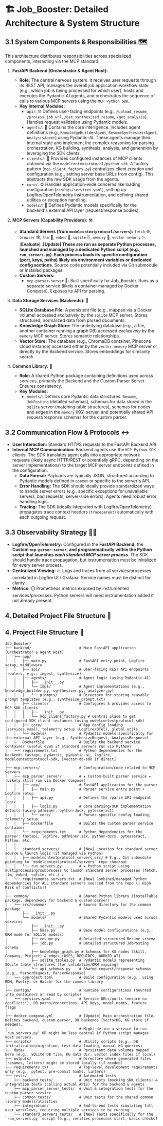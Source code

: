# 🏗️ Job_Booster: Detailed Architecture & System Structure

## 3.1 System Components & Responsibilities 🗺️

This architecture distributes responsibilities across specialized components, interacting via the MCP standard.

1. **FastAPI Backend (Orchestrator & Agent Host):**
    * **Role:** The central nervous system. It receives user requests through its REST API, manages the overall job application workflow state (e.g., which job is being processed for which user), hosts and executes the Pydantic-AI agents, and orchestrates the sequence of calls to various MCP servers using the `MCP Python SDK`.
    * **Key Internal Modules:**
        * `api/`: 🌐 Defines user-facing endpoints (e.g., `/upload_resume`, `/process_job_url`, `/get_synthesized_resume`, `/get_analysis`). Handles request validation using Pydantic models.
        * `agents/`: 🤖 Contains the core intelligence. Includes agent definitions (e.g., `KnowledgeBuilderAgent`, `ResumeSynthesizerAgent`, `AnalysisAgent`) using Pydantic-AI. These agents manage their internal state and implement the complex reasoning for parsing orchestration, KG building, synthesis, analysis, and generation by leveraging the SDK clients.
        * `clients/`: 🐍 Provides configured instances of MCP clients obtained via the `modelcontextprotocol/python-sdk`. A factory pattern (`mcp_client_factory.py`) centralizes client creation and configuration (e.g., setting server base URLs from config). This abstracts the raw SDK usage from the agents.
        * `core/`: ⚙️ Handles application-wide concerns like loading configuration (`configs/services.yaml`), setting up Logfire/OpenTelemetry instrumentation, and defining shared utilities or exception handling.
        * `models/`: 📝 Defines Pydantic models specifically for the backend's external API layer (request/response bodies).

2. **MCP Servers (Capability Providers):** 🛠️
    * **Standard Servers (from `modelcontextprotocol/servers`):** `fetch` 🌐, `browser` 🕸️, `llm` 💬, `embed` 📐, `sqlite` 🗄️, `memory` 🧠, `vector-memory` 📉 (**Evaluate**). **[Update] These are run as separate Python processes, launched and managed by a dedicated Python script (e.g., `run_servers.py`). Each process loads its specific configuration (port, keys, paths) likely via environment variables or dedicated config sections.** Source code potentially included via Git submodule or installed packages.
    * **Custom Servers:**
        * `mcp-parser-server` 🧩: Built specifically for Job_Booster. Runs as a separate service (likely a container managed by Docker Compose). Exposes its API for parsing.

3. **Data Storage Services (Backends):** 💾
    * **SQLite Database File:** A persistent file (e.g., mapped via a Docker volume) accessed *exclusively* by the `sqlite` MCP server. Stores structured, normalized data from parsed documents.
    * **Knowledge Graph Store:** The underlying database (e.g., a file, another container running a graph DB) accessed *exclusively* by the `memory` MCP server. Stores semantic relationships.
    * **Vector Store:** The database (e.g., ChromaDB container, Pinecone cloud instance) accessed either by the `vector-memory` MCP server or directly by the Backend service. Stores embeddings for similarity search.

4. **Common Library:** 🧱
    * **Role:** A shared Python package containing definitions used across services, primarily the Backend and the Custom Parser Server. Ensures consistency.
    * **Key Modules:**
        * `models/`: Defines core Pydantic data structures: `Resume`, `JobPosting` (detailed schemas), schemas for data stored in the `sqlite` server (matching table structures), schemas for nodes and edges in the `memory` (KG) server, and potentially shared API request/response schemas for the custom parser.

## 3.2 Communication Flow & Protocols ↔️

* **User Interaction:** Standard HTTPS requests to the FastAPI Backend API.
* **Internal MCP Communication:** Backend agents use the `MCP Python SDK` clients. The SDK translates agent calls into appropriate network requests (likely async HTTP/REST or potentially gRPC, depending on the server implementations) to the target MCP server endpoints defined in the configuration.
  * **Data Format:** Payloads are typically JSON, structured according to Pydantic models defined in `common` or specific to the server's API.
  * **Error Handling:** The SDK should ideally provide standardized ways to handle server errors (e.g., specific exceptions for unavailable servers, bad requests, server-side errors). Agents need robust error handling logic.
  * **Tracing:** The SDK (ideally integrated with Logfire/OpenTelemetry) propagates trace context headers (`traceparent`) automatically with each outgoing request.

## 3.3 Observability Strategy 🕵️‍♀️

* **Logfire/OpenTelemetry:** Configured in the **FastAPI Backend**, the **Custom `mcp-parser-server`**, **and programmatically within the Python script that launches *each standard MCP server process***. The SDK should handle trace propagation, but instrumentation must be initialized for every server process.
* **Centralized Viewing:** 📈 Logs and traces from all services/processes correlated in Logfire UI / Grafana. Service names must be distinct for clarity.
* **Metrics:** ⏱️ Prometheus metrics exposed by instrumented services/processes. Python servers will need instrumentation added if not already present.

## 4. Detailed Project File Structure 📁

## 4. Project File Structure 📁

```plaintext
Job_Booster/
├── backend/                      # Main FastAPI application (Orchestrator & Agent Host)
│   ├── app/
│   │   ├── main.py               # FastAPI entry point, Logfire setup, middleware
│   │   ├── api/                  # User-facing REST API endpoints (routers, e.g., ingest, synthesize)
│   │   ├── agents/               # Agent logic (using Pydantic-AI)
│   │   │   ├── __init__.py
│   │   │   └── impl/             # Agent implementations (e.g., knowledge_builder.py, synthesizer.py, analyzer.py)
│   │   │   └── prompts/          # Directory for storing reusable prompt templates (e.g., synthesize_prompt.txt)
│   │   ├── clients/              # Configures & provides access to MCP SDK clients
│   │   │   ├── __init__.py
│   │   │   └── mcp_client_factory.py # Central place to get configured SDK client instances (using modelcontextprotocol-sdk)
│   │   ├── core/                 # App config loading (services.yaml), telemetry setup (Logfire/OTel), global utils
│   │   └── models/               # Pydantic models specifically for the external API layer (e.g., SynthesizeRequest, AnalysisResponse)
│   ├── Dockerfile                # Builds the backend service container (useful even if standard servers run via Python)
│   └── requirements.txt          # Python dependencies for the backend: fastapi, pydantic, pydantic-ai, logfire, modelcontextprotocol-sdk, [vector-db-sdk if direct]
│
├── mcp_servers/                  # Configuration/code related to MCP Servers
│   ├── mcp_parser_server/        # ★ Custom-built parser service ★ (Likely still run via Docker Compose)
│   │   ├── app/                  # FastAPI application for the parser
│   │   │   ├── main.py           # Parser service entry point + Logfire setup
│   │   │   ├── api.py            # Defines the /parse API endpoint logic
│   │   │   ├── logic.py          # Core parsing/OCR implementation details (using pdfminer, python-docx, pytesseract)
│   │   │   └── core/             # Parser-specific config loading, telemetry setup
│   │   ├── Dockerfile            # Builds the custom parser service container
│   │   └── requirements.txt      # Python dependencies for the parser: fastapi, logfire, pdfminer.six, python-docx, pytesseract, Pillow, etc.
│   │
│   ├── standard_servers/         # [New] Location for standard server source & launch logic (if managed via Python)
│   │   ├── modelcontextprotocol_servers_src/ # E.g., Git submodule pointing to `modelcontextprotocol/servers` repo checkout
│   │   └── run_servers.py        # ★ Python script using multiprocessing/subprocess to launch standard server processes (fetch, llm, embed, sqlite, etc.) ★
│   └── requirements_servers.txt  # [New] Combined/managed Python dependencies for ALL standard servers sourced from the repo (⚠️ High Risk of Conflicts!)
│
├── common/                       # Shared Python library (installable package, dependency for backend & custom parser)
│   └── src/common/               # Source directory for the common package
│       ├── __init__.py
│       └── models/               # Shared Pydantic models used across services
│           ├── __init__.py
│           ├── base.py           # Base model configurations (e.g., ORM mode for SQLite models)
│           ├── resume.py         # Detailed structured Resume schema
│           ├── job.py            # Detailed structured JobPosting schema
│           ├── knowledge_graph.py # Schemas for KG nodes (Skill, Company, Project) & edges (USES, REQUIRES, WORKED_AT)
│           ├── sqlite_tables.py  # Pydantic models representing SQLite table structures (for validation/ORM mapping)
│           └── api_schemas.py    # Shared request/response schemas (e.g., ParserRequest, ParserResponse)
│   └── pyproject.toml            # Build configuration (e.g., using PDM, Poetry, or Hatch) for the common library
│
├── configs/                      # Runtime configurations (mounted into containers or read by scripts)
│   └── services.yaml             # Service URLs/ports (ensure no conflicts!), DB paths/connections, API keys, model names, feature flags
│
├── docker-compose.yml            # [Update] Main orchestration file. Defines backend, custom parser, DB backends (VectorDB, KG store if needed).
│                                 # Might define a service to run `run_servers.py` OR might be less central if Python script manages most servers.
├── scripts/                      # Utility scripts (e.g., DB initialization/migration, test data loading, manual KG queries)
├── data/                         # Persistent data volumes mapped here (e.g., SQLite DB file, KG data dir, vector index files if local)
├── outputs/                      # Directory where generated files (resumes, letters) might be stored locally (if needed)
├── requirements.txt              # Top-level development requirements only (e.g., pytest, pre-commit hooks, linters)
└── tests/                        # Automated tests
    ├── backend_tests/            # Unit tests (mocking SDK clients) & integration tests (calling actual APIs) for the backend & agents
    ├── mcp_parser_server_tests/  # Unit & integration tests for the custom parser service
    ├── common_tests/             # Unit tests for the shared common library models/utilities
    ├── integration/              # End-to-end tests simulating full user workflows, requiring multiple services to be running
    └── standard_servers_tests/   # [New] Tests specifically for the `run_servers.py` script (e.g., verifies processes start, basic checks)
```

